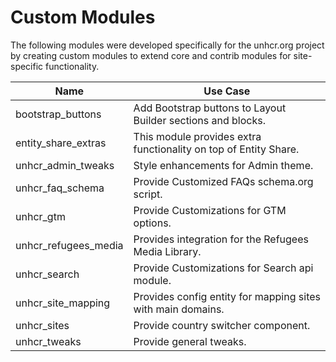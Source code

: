 # Custom Modules

The following modules were developed specifically for the unhcr.org project by creating custom modules to extend core and contrib modules for site-specific functionality.

| Name                   | Use Case                                                         |
| ---------------------- | ---------------------------------------------------------------- |
| bootstrap\_buttons     | Add Bootstrap buttons to Layout Builder sections and blocks.     |
| entity\_share\_extras  | This module provides extra functionality on top of Entity Share. |
| unhcr\_admin\_tweaks   | Style enhancements for Admin theme.                              |
| unhcr\_faq\_schema     | Provide Customized FAQs schema.org script.                       |
| unhcr\_gtm             | Provide Customizations for GTM options.                          |
| unhcr\_refugees\_media | Provides integration for the Refugees Media Library.             |
| unhcr\_search          | Provide Customizations for Search api module.                    |
| unhcr\_site\_mapping   | Provides config entity for mapping sites with main domains.      |
| unhcr\_sites           | Provide country switcher component.                              |
| unhcr\_tweaks          | Provide general tweaks.                                          |

